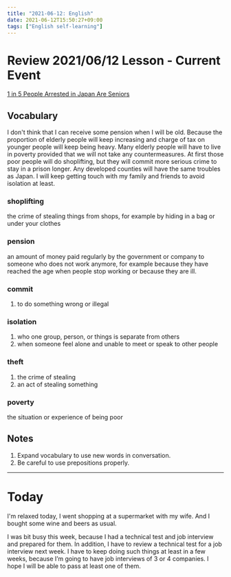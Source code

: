 ```yaml
---
title: "2021-06-12: English"
date: 2021-06-12T15:50:27+09:00
tags: ["English self-learning"]
---
```


# Review 2021/06/12 Lesson - Current Event

[1 in 5 People Arrested in Japan Are Seniors](https://engoo.com/app/daily-news/article/1-in-5-people-arrested-in-japan-are-seniors/KAb_5FrDEeuXQodL0ce89A)

## Vocabulary

I don't think that I can receive some pension when I will be old.
Because the proportion of elderly people will keep increasing and
charge of tax on younger people will keep being heavy.
Many elderly people will have to live in poverty provided that we will not take any countermeasures.
At first those poor people will do shoplifting,
but they will commit more serious crime to stay in a prison longer.
Any developed counties will have the same troubles as Japan.
I will keep getting touch with my family and friends to avoid isolation at least.

### shoplifting
the crime of stealing things from shops, for example by hiding in a bag or under your clothes

### pension
an amount of money paid regularly by the government or company to someone who does not work anymore, for example because they have reached the age when people stop working or because they are ill.

### commit
1. to do something wrong or illegal

### isolation
1. who one group, person, or things is separate from others
2. when someone feel alone and unable to meet or speak to other people

### theft
1. the crime of stealing
2. an act of stealing something

### poverty
the situation or experience of being poor

## Notes

1. Expand vocabulary to use new words in conversation.
2. Be careful to use prepositions properly.


- - -

# Today

I'm relaxed today, I went shopping at a supermarket with my wife.
And I bought some wine and beers as usual.

I was bit busy this week,
because I had a technical test and job interview and prepared for them.
In addition, I have to review a technical test for a job interview next week.
I have to keep doing such things at least in a few weeks, because I’m going to have job interviews of 3 or 4 companies.
I hope I will be able to pass at least one of them.
